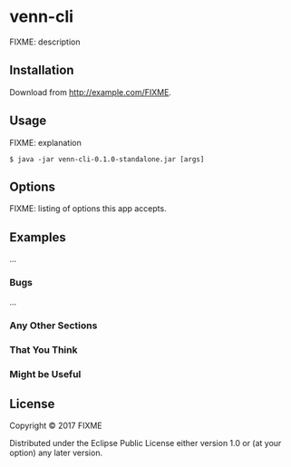 # venn-cli

FIXME: description

## Installation

Download from http://example.com/FIXME.

## Usage

FIXME: explanation

    $ java -jar venn-cli-0.1.0-standalone.jar [args]

## Options

FIXME: listing of options this app accepts.

## Examples

...

### Bugs

...

### Any Other Sections
### That You Think
### Might be Useful

## License

Copyright © 2017 FIXME

Distributed under the Eclipse Public License either version 1.0 or (at
your option) any later version.
